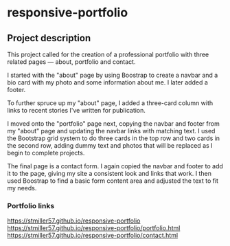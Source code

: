 # responsive-portfolio
## Project description
This project called for the creation of a professional portfolio with three related pages — about, portfolio and contact. 

I started with the "about" page by using Boostrap to create a navbar and a bio card with my photo and some information about me. I later added a footer. 

To further spruce up my "about" page, I added a three-card column with links to recent stories I've written for publication. 

I moved onto the "portfolio" page next, copying the navbar and footer from my "about" page and updating the navbar links with matching text. I used the Bootstrap grid system to do three cards in the top row and two cards in the second row, adding dummy text and photos that will be replaced as I begin to complete projects. 

The final page is a contact form. I again copied the navbar and footer to add it to the page, giving my site a consistent look and links that work. I then used Boostrap to find a basic form content area and adjusted the text to fit my needs.

### Portfolio links
https://stmiller57.github.io/responsive-portfolio
https://stmiller57.github.io/responsive-portfolio/portfolio.html
https://stmiller57.github.io/responsive-portfolio/contact.html
